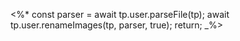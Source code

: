 <%*
const parser = await tp.user.parseFile(tp);
await tp.user.renameImages(tp, parser, true);
return;
_%>
